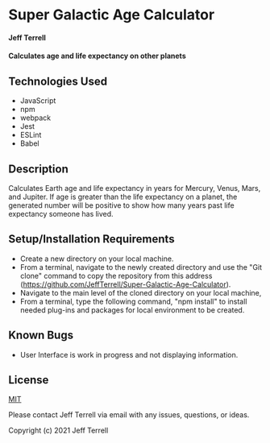 # Super Galactic Age Calculator

#### Jeff Terrell

#### Calculates age and life expectancy on other planets

## Technologies Used

* JavaScript
* npm
* webpack
* Jest
* ESLint
* Babel

## Description

Calculates Earth age and life expectancy in years for Mercury, Venus, Mars, and Jupiter. If age is greater than the life expectancy on a planet, the generated number will be positive to show how many years past life expectancy someone has lived. 

## Setup/Installation Requirements

* Create a new directory on your local machine.
* From a terminal, navigate to the newly created directory and use the "Git clone" command to copy the repository from this address (https://github.com/JeffTerrell/Super-Galactic-Age-Calculator).
* Navigate to the main level of the cloned directory on your local machine,
* From a terminal, type the following command, "npm install" to install needed plug-ins and packages for local environment to be created.


## Known Bugs

* User Interface is work in progress and not displaying information.

## License

[MIT](https://opensource.org/licenses/MIT)

Please contact Jeff Terrell via email with any issues, questions, or ideas.

Copyright (c) 2021 Jeff Terrell